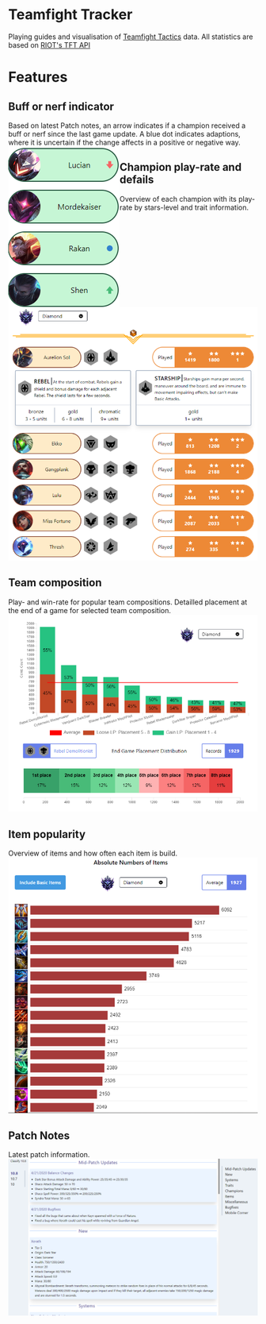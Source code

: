 # Teamfight Tracker

Playing guides and visualisation of [Teamfight Tactics](https://teamfighttactics.leagueoflegends.com/) data. All statistics are based on [RIOT's TFT API](https://developer.riotgames.com/docs/tft)

# Features
## Buff or nerf indicator
Based on latest Patch notes, an arrow indicates if a champion received a buff or nerf since the last game update. A blue dot indicates adaptions, where it is uncertain if the change affects in a positive or negative way.  
<img style="float: left;" src="/BuffNerfIndicator.PNG" />

## Champion play-rate and defails
Overview of each champion with its play-rate by stars-level and trait information.  
![ChampStats](/ChampStats.PNG)

## Team composition
Play- and win-rate for popular team compositions. Detailled placement at the end of a game for selected team composition.  
![CombStats](/CombStats.PNG)

## Item popularity
Overview of items and how often each item is build.  
![ItemStats](/ItemStats.PNG)

## Patch Notes
Latest patch information.  
![PatchNotes](/PatchNotes.PNG)
